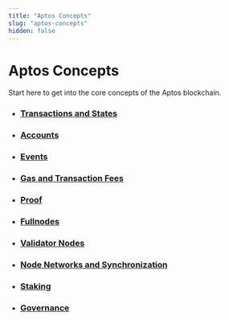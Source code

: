 ```yaml
---
title: "Aptos Concepts"
slug: "aptos-concepts"
hidden: false
---
```


# Aptos Concepts

Start here to get into the core concepts of the Aptos blockchain. 

- ### [Transactions and States](basics-txns-states.md)
- ### [Accounts](basics-accounts.md)
- ### [Events](basics-events.md)
- ### [Gas and Transaction Fees](basics-gas-txn-fee.md)
- ### [Proof](basics-merkle-proof.md)
- ### [Fullnodes](basics-fullnodes.md)
- ### [Validator Nodes](basics-validator-nodes.md)
- ### [Node Networks and Synchronization](basics-node-networks-sync.md)
- ### [Staking](staking)
- ### [Governance](governance)

